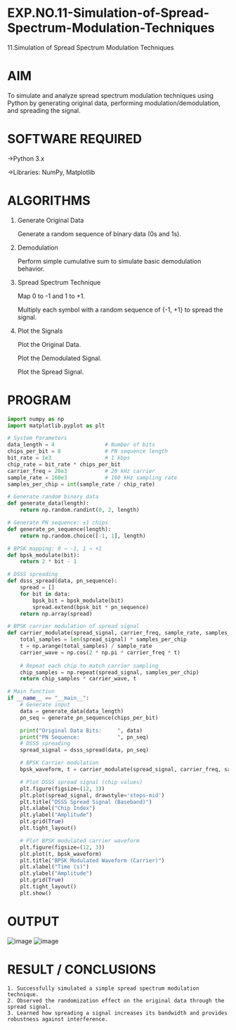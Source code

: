 # EXP.NO.11-Simulation-of-Spread-Spectrum-Modulation-Techniques

11.Simulation of Spread Spectrum Modulation Techniques

# AIM
To simulate and analyze spread spectrum modulation techniques using Python by generating original data, performing modulation/demodulation, and spreading the signal.

# SOFTWARE REQUIRED

->Python 3.x

->Libraries: NumPy, Matplotlib

# ALGORITHMS
1. Generate Original Data

   Generate a random sequence of binary data (0s and 1s).

2. Demodulation

   Perform simple cumulative sum to simulate basic demodulation behavior.

3. Spread Spectrum Technique

   Map 0 to -1 and 1 to +1.

   Multiply each symbol with a random sequence of {-1, +1} to spread the signal.

4. Plot the Signals

   Plot the Original Data.

   Plot the Demodulated Signal.

   Plot the Spread Signal.

# PROGRAM
```python
import numpy as np
import matplotlib.pyplot as plt

# System Parameters
data_length = 4                # Number of bits
chips_per_bit = 8              # PN sequence length
bit_rate = 1e3                 # 1 kbps
chip_rate = bit_rate * chips_per_bit
carrier_freq = 20e3            # 20 kHz carrier
sample_rate = 160e3            # 160 kHz sampling rate
samples_per_chip = int(sample_rate / chip_rate)

# Generate random binary data
def generate_data(length):
    return np.random.randint(0, 2, length)

# Generate PN sequence: ±1 chips
def generate_pn_sequence(length):
    return np.random.choice([-1, 1], length)

# BPSK mapping: 0 → -1, 1 → +1
def bpsk_modulate(bit):
    return 2 * bit - 1

# DSSS spreading
def dsss_spread(data, pn_sequence):
    spread = []
    for bit in data:
        bpsk_bit = bpsk_modulate(bit)
        spread.extend(bpsk_bit * pn_sequence)
    return np.array(spread)

# BPSK carrier modulation of spread signal
def carrier_modulate(spread_signal, carrier_freq, sample_rate, samples_per_chip):
    total_samples = len(spread_signal) * samples_per_chip
    t = np.arange(total_samples) / sample_rate
    carrier_wave = np.cos(2 * np.pi * carrier_freq * t)
    
    # Repeat each chip to match carrier sampling
    chip_samples = np.repeat(spread_signal, samples_per_chip)
    return chip_samples * carrier_wave, t

# Main function
if __name__ == "__main__":
    # Generate input
    data = generate_data(data_length)
    pn_seq = generate_pn_sequence(chips_per_bit)

    print("Original Data Bits:     ", data)
    print("PN Sequence:            ", pn_seq)
    # DSSS spreading
    spread_signal = dsss_spread(data, pn_seq)

    # BPSK Carrier modulation
    bpsk_waveform, t = carrier_modulate(spread_signal, carrier_freq, sample_rate, samples_per_chip)

    # Plot DSSS spread signal (chip values)
    plt.figure(figsize=(12, 3))
    plt.plot(spread_signal, drawstyle='steps-mid')
    plt.title("DSSS Spread Signal (Baseband)")
    plt.xlabel("Chip Index")
    plt.ylabel("Amplitude")
    plt.grid(True)
    plt.tight_layout()

    # Plot BPSK modulated carrier waveform
    plt.figure(figsize=(12, 3))
    plt.plot(t, bpsk_waveform)
    plt.title("BPSK Modulated Waveform (Carrier)")
    plt.xlabel("Time (s)")
    plt.ylabel("Amplitude")
    plt.grid(True)
    plt.tight_layout()
    plt.show()

```

# OUTPUT
![image](https://github.com/user-attachments/assets/9e89f0ae-ee1f-4014-a748-8071658a0e17)
![image](https://github.com/user-attachments/assets/8daf9ec9-9734-40d7-8996-f41142939e22)

 
# RESULT / CONCLUSIONS

```
1. Successfully simulated a simple spread spectrum modulation technique.
2. Observed the randomization effect on the original data through the spread signal.
3. Learned how spreading a signal increases its bandwidth and provides robustness against interference.
```
